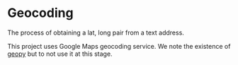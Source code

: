# Geocoding

The process of obtaining a lat, long pair from a text address.


This project uses Google Maps geocoding service. We note the existence of [geopy](https://geopy.readthedocs.io/en/stable/) 
but to not use it at this stage.
